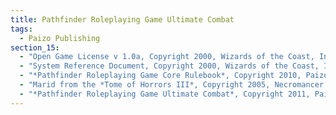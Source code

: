 ```yaml
---
title: Pathfinder Roleplaying Game Ultimate Combat
tags:
  - Paizo Publishing
section_15:
  - "Open Game License v 1.0a, Copyright 2000, Wizards of the Coast, Inc."
  - "System Reference Document, Copyright 2000, Wizards of the Coast, Inc.; Authors Jonathan Tweet, Monte Cook, Skip Williams, based on material by E. Gary Gygax and Dave Arneson."
  - "*Pathfinder Roleplaying Game Core Rulebook*, Copyright 2010, Paizo Publishing, LLC; Author: Jason Bulmahn, based on material by Jonathan Tweet, Monte Cook, and Skip Williams."
  - "Marid from the *Tome of Horrors III*, Copyright 2005, Necromancer Games, Inc.; Author: Scott Greene."
  - "*Pathfinder Roleplaying Game Ultimate Combat*, Copyright 2011, Paizo Publishing, LLC; Authors: Jason Bulmahn, Tim Hitchcock, Colin McComb, Rob McCreary, Jason Nelson, Stephen Radney-MacFarland, Sean K Reynolds, Owen K.C. Stephens, and Russ Taylor."
---
```

